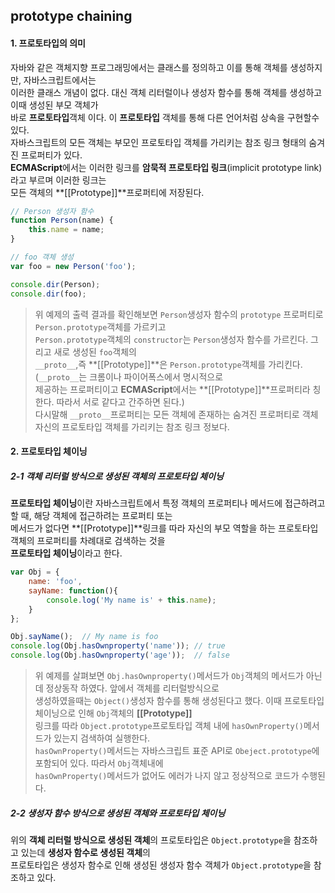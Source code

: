 ## prototype chaining

#### 1. 프로토타입의 의미  
  
자바와 같은 객체지향 프로그래밍에서는 클래스를 정의하고 이를 통해 객체를 생성하지만, 자바스크립트에서는  
이러한 클래스 개념이 없다. 대신 객체 리터럴이나 생성자 함수를 통해 객체를 생성하고 이때 생성된 부모 객체가  
바로 **프로토타입**객체 이다. 이 **프로토타입** 객체를 통해 다른 언어처럼 상속을 구현할수 있다.  
자바스크립트의 모든 객체는 부모인 프로토타입 객체를 가리키는 참조 링크 형태의 숨겨진 프로퍼티가 있다.  
**ECMAScript**에서는 이러한 링크를 **암묵적 프로토타입 링크**(implicit prototype link)라고 부르며 이러한 링크는  
모든 객체의 **[[Prototype]]**프로퍼티에 저장된다.
```javascript
// Person 생성자 함수
function Person(name) {
	this.name = name;
}

// foo 객체 생성
var foo = new Person('foo');

console.dir(Person);
console.dir(foo);
```
> 위 예제의 출력 결과를 확인해보면 `Person`생성자 함수의 `prototype` 프로퍼티로 `Person.prototype`객체를 가르키고  
> `Person.prototype`객체의 `constructor`는 `Person`생성자 함수를 가르킨다. 그리고 새로 생성된 `foo`객체의  
> `__proto__`,즉 **[[Prototype]]**은 `Person.prototype`객체를 가리킨다.(`__proto__`는 크롬이나 파이어폭스에서 명시적으로  
> 제공하는 프로퍼티이고 **ECMAScript**에서는 **[[Prototype]]**프로퍼티라 칭한다. 따라서 서로 같다고 간주하면 된다.)  
> 다시말해 `__proto__`프로퍼티는 모든 객체에 존재하는 숨겨진 프로퍼티로 객체 자신의 프로토타입 객체를 가리키는 참조 링크 정보다.  

#### 2. 프로토타입 체이닝  

##### 2-1 객체 리터럴 방식으로 생성된 객체의 프로토타입 체이닝  

**프로토타입 체이닝**이란 자바스크립트에서 특정 객체의 프로퍼티나 메서드에 접근하려고 할 때, 해당 객체에 접근하려는 프로퍼티 또는  
메서드가 없다면 **[[Prototype]]**링크를 따라 자신의 부모 역할을 하는 프로토타입 객체의 프로퍼티를 차례대로 검색하는 것을  
**프로토타입 체이닝**이라고 한다.  
```javascript
var Obj = {
	name: 'foo',
	sayName: function(){
		console.log('My name is' + this.name);
	}
};

Obj.sayName();	// My name is foo
console.log(Obj.hasOwnproperty('name')); // true
console.log(Obj.hasOwnproperty('age'));  // false
```
> 위 예제를 살펴보면 `Obj.hasOwnproperty()`메서드가 `Obj`객체의 메서드가 아닌데 정상동작 하였다. 앞에서 객체를 리터럴방식으로  
> 생성하였을때는 `Object()`생성자 함수를 통해 생성된다고 했다. 이때 프로토타입 체이닝으로 인해 `Obj`객체의 **[[Prototype]]**  
> 링크를 따라 `Object.prototype`프로토타입 객체 내에 `hasOwnProperty()`메서드가 있는지 검색하여 실행한다.  
> `hasOwnProperty()`메서드는 자바스크립트 표준 API로 `Obeject.prototype`에 포함되어 있다. 따라서 `Obj`객체내에  
> `hasOwnProperty()`메서드가 없어도 에러가 나지 않고 정상적으로 코드가 수행된다.  

##### 2-2 생성자 함수 방식으로 생성된 객체와 프로토타입 체이닝

위의 **객체 리터럴 방식으로 생성된 객체**의 프로토타입은 `Object.prototype`을 참조하고 있는데 **생성자 함수로 생성된 객체**의  
프로토타입은  생성자 함수로 인해 생성된 생성자 함수 객체가 `Object.prototype`을 참조하고 있다.    


